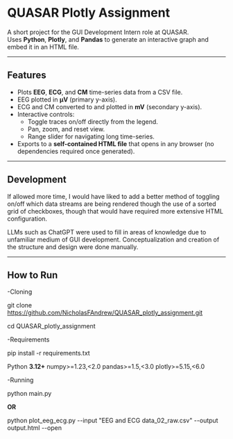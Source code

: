 # QUASAR Plotly Assignment

A short project for the GUI Development Intern role at QUASAR.  
Uses **Python**, **Plotly**, and **Pandas** to generate an interactive graph and embed it in an HTML file.

---

## Features

- Plots **EEG**, **ECG**, and **CM** time-series data from a CSV file.
- EEG plotted in **µV** (primary y-axis).
- ECG and CM converted to and plotted in **mV** (secondary y-axis).
- Interactive controls:
  - Toggle traces on/off directly from the legend.
  - Pan, zoom, and reset view.
  - Range slider for navigating long time-series.
- Exports to a **self-contained HTML file** that opens in any browser (no dependencies required once generated).

---

## Development

  If allowed more time, I would have liked to add a better method of toggling on/off which data streams are
  being rendered though the use of a sorted grid of checkboxes, though that would have required more extensive
  HTML configuration. 

  LLMs such as ChatGPT were used to fill in areas of knowledge due to unfamiliar medium of GUI 
  development. Conceptualization and creation of the structure and design were done manually.

---

## How to Run

-Cloning

  git clone https://github.com/NicholasFAndrew/QUASAR_plotly_assignment.git
  
  cd QUASAR_plotly_assignment

-Requirements

  pip install -r requirements.txt

  Python **3.12+**
  numpy>=1.23,<2.0
  pandas>=1.5,<3.0
  plotly>=5.15,<6.0

-Running

  python main.py

  **OR**

  python plot_eeg_ecg.py --input "EEG and ECG data_02_raw.csv" --output output.html --open
